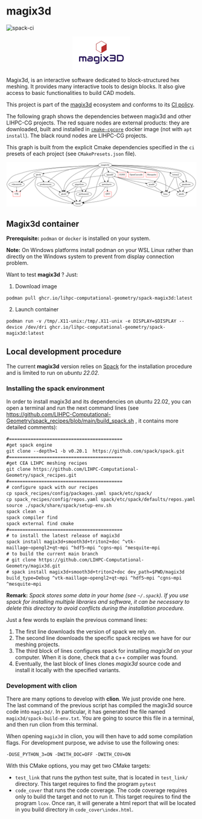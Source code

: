# magix3d

![spack-ci](https://github.com/LIHPC-Computational-Geometry/magix3d/actions/workflows/spack-ci.yml/badge.svg)

<p align="center"><img src="./Docs/images/magix3D.jpg" width="30%" height="30%"/></p>

Magix3d, is an interactive software dedicated to block-structured hex meshing. It provides many interactive tools to design blocks. It also give access to basic functionalities to build CAD models.

This project is part of the [magix3d](https://github.com/LIHPC-Computational-Geometry/magix3d) ecosystem and conforms to its [CI policy](https://github.com/LIHPC-Computational-Geometry/spack_recipes#development-in-magix3d-ecosystem-projects).

The following graph shows the dependencies between magix3d and other LIHPC-CG projects. The red square nodes are external products: they are downloaded, built and installed in [`cmake-cgcore`](https://github.com/LIHPC-Computational-Geometry/spack_recipes/pkgs/container/cmake-cgcore) docker image (not with `apt install`). The black round nodes are LIHPC-CG projects.

This graph is built from the explicit Cmake dependencies specified in the `ci` presets of each project (see `CMakePresets.json` file).

![Dependencies Graph Image](cg-dependencies.png)


## Magix3d container

**Prerequisite:** `podman` or `docker` is installed on your system.

**Note:** On Windows platforms install podman on your WSL Linux rather than directly on the Windows system to prevent from display connection problem.

Want to test **magix3d** ? Just:

1. Download image
```shell
podman pull ghcr.io/lihpc-computational-geometry/spack-magix3d:latest
```
2. Launch container
```shell
podman run -v /tmp/.X11-unix:/tmp/.X11-unix -e DISPLAY=$DISPLAY --device /dev/dri ghcr.io/lihpc-computational-geometry/spack-magix3d:latest
```

## Local development procedure

The current **magix3d** version relies on [Spack](https://spack.io/) for the installation procedure and is limited to
run on *ubuntu 22.02*. 

### Installing the spack environment
In order to install magix3d and its dependencies on ubuntu 22.02, you can open a terminal and run the next command 
lines (see https://github.com/LIHPC-Computational-Geometry/spack_recipes/blob/main/build_spack.sh , it contains more detailed comments):

```shell
#==========================================
#get spack engine
git clone --depth=1 -b v0.20.1  https://github.com/spack/spack.git
#==========================================
#get CEA LIHPC meshing recipes
git clone https://github.com/LIHPC-Computational-Geometry/spack_recipes.git
#==========================================
# configure spack with our recipes
cp spack_recipes/config/packages.yaml spack/etc/spack/
cp spack_recipes/config/repos.yaml spack/etc/spack/defaults/repos.yaml
source ./spack/share/spack/setup-env.sh
spack clean -a
spack compiler find
spack external find cmake
#==========================================
# to install the latest release of magix3d
spack install magix3d+smooth3d+triton2+doc ^vtk-maillage~opengl2+qt~mpi ^hdf5~mpi ^cgns~mpi ^mesquite~mpi
# to build the current main branch
# git clone https://github.com/LIHPC-Computational-Geometry/magix3d.git
# spack install magix3d+smooth3d+triton2+doc dev_path=$PWD/magix3d build_type=Debug ^vtk-maillage~opengl2+qt~mpi ^hdf5~mpi ^cgns~mpi ^mesquite~mpi
```
**Remark:** *Spack stores some data in your home (see `~/.spack`). If you use spack for installing 
multiple libraries and software, it can be necessary to delete this directory to avoid conflicts
during the installation procedure.*

Just a few words to explain the previous command lines:
1. The first line downloads the version of spack we rely on. 
2. The second line downloads the specific spack recipes we have for our meshing projects.
3. The third block of lines configures spack for installing *magix3d* on your computer. When it is done, check that a c++ compiler was found.
4. Eventually, the last block of lines clones *magix3d* source code and install it locally with the specified variants.

### Development with clion
There are many options to develop with **clion**. We just provide one here. The last command of the previous
script has compiled the magix3d source code into `magix3d/`. In particular, it has generated the file named 
`magix3d/spack-build-env.txt`. You are going to source this file in a terminal, and then run clion from this terminal.

When opening `magix3d` in clion, you will then have to add some compilation flags. For development purpose, we advise
to use the following ones:
```shell
-DUSE_PYTHON_3=ON -DWITH_DOC=OFF -DWITH_COV=ON
```
With this CMake options, you may get two CMake targets:
- `test_link` that runs the python test suite, that is located in `test_link/` directory. This target requires to find the program `pytest`
- `code_cover` that runs the code coverage. The code coverage requires only to build the target and not to run it. This target requires to find the program `lcov`. Once ran, it will generate a html report that will be located in you build directory in `code_cover\index.html`.

